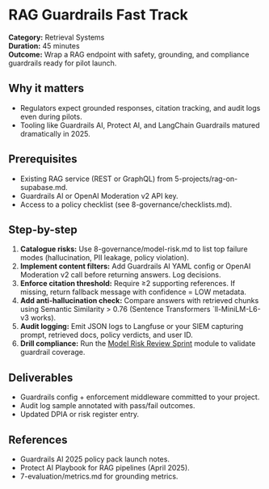 # RAG Guardrails Fast Track

**Category:** Retrieval Systems  
**Duration:** 45 minutes  
**Outcome:** Wrap a RAG endpoint with safety, grounding, and compliance guardrails ready for pilot launch.

## Why it matters
- Regulators expect grounded responses, citation tracking, and audit logs even during pilots.
- Tooling like Guardrails AI, Protect AI, and LangChain Guardrails matured dramatically in 2025.

## Prerequisites
- Existing RAG service (REST or GraphQL) from  5-projects/rag-on-supabase.md.
- Guardrails AI or OpenAI Moderation v2 API key.
- Access to a policy checklist (see  8-governance/checklists.md).

## Step-by-step
1. **Catalogue risks:** Use  8-governance/model-risk.md to list top failure modes (hallucination, PII leakage, policy violation).
2. **Implement content filters:** Add Guardrails AI YAML config or OpenAI Moderation v2 call before returning answers. Log decisions.
3. **Enforce citation threshold:** Require ≥2 supporting references. If missing, return fallback message with confidence = LOW metadata.
4. **Add anti-hallucination check:** Compare answers with retrieved chunks using Semantic Similarity > 0.76 (Sentence Transformers `ll-MiniLM-L6-v3 works).
5. **Audit logging:** Emit JSON logs to Langfuse or your SIEM capturing prompt, retrieved docs, policy verdicts, and user ID.
6. **Drill compliance:** Run the [Model Risk Review Sprint](governance-model-risk-review.md) module to validate guardrail coverage.

## Deliverables
- Guardrails config + enforcement middleware committed to your project.
- Audit log sample annotated with pass/fail outcomes.
- Updated DPIA or risk register entry.

## References
- Guardrails AI 2025 policy pack launch notes.
- Protect AI Playbook for RAG pipelines (April 2025).
-  7-evaluation/metrics.md for grounding metrics.
